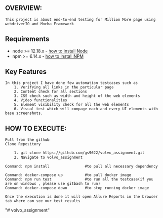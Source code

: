 ## OVERVIEW: 
    This project is about end-to-end testing for Million More page using webdriverIO and Mocha Framework
## Requirements
-   node >= 12.18.x - [how to install Node](https://nodejs.org/en/download/)
-   npm >= 6.14.x - [how to install NPM](https://www.npmjs.com/get-npm)

## Key Features
    In this project I have done few automation testcases such as 
        1. Verifying all links in the particular page
        2. Content check for all sections
        3. CSS check such as width and height of the web elements
        4. Video functionalities 
        5. Element visibility check for all the web elements
        6. Visual test which will compage each and every UI elements with base screenshots. 

## HOW TO EXECUTE:
    Pull from the github
    Clone Repository
```bash
    1. git clone https://github.com/gs9622/volvo_assignment.git
    2. Navigate to volvo_assignment
```
    Command: npm install                #to pull all necessary dependency

    Command: docker-compose up          #to pull docker image
    Command: npm run test               #to run all the testcase(if you are on windows , please use gitbash to run)
    Command: docker-compose down        #to stop running docker image

    Once the execution is done it will open Allure Reports in the browser tab where can see our test results

"# volvo_assignment" 
